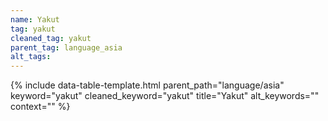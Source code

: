 ```yaml
---
name: Yakut
tag: yakut
cleaned_tag: yakut
parent_tag: language_asia
alt_tags: 
---
```


{% include data-table-template.html 
  parent_path="language/asia" 
  keyword="yakut" 
  cleaned_keyword="yakut" 
  title="Yakut"
  alt_keywords=""
  context=""
%}

